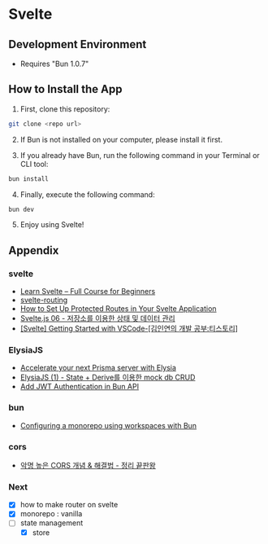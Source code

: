 # Svelte

## Development Environment

- Requires "Bun 1.0.7"

## How to Install the App

1. First, clone this repository:

```bash
git clone <repo url>
```

2. If Bun is not installed on your computer, please install it first.

3. If you already have Bun, run the following command in your Terminal or CLI tool:

```bash
bun install
```

4. Finally, execute the following command:

```bash
bun dev
```

5. Enjoy using Svelte!

## Appendix

### svelte

- [Learn Svelte – Full Course for Beginners](https://www.youtube.com/watch?v=UGBJHYpHPvA&list=LL&index=1&t=19015s)
- [svelte-routing](https://github.com/EmilTholin/svelte-routing)
- [How to Set Up Protected Routes in Your Svelte Application](https://webtips.dev/how-to-set-up-protected-routes-in-your-svelte-application)
- [Svelte.js 06 - 저장소를 이용한 상태 및 데이터 관리](https://younggeun0.dev/post/fddb8ec2-8ca9-46bc-a588-06234c3d1826)
- [[Svelte] Getting Started with VSCode-[김인연의 개발 공부:티스토리]](https://hdevstudy.tistory.com/201)

### ElysiaJS

- [Accelerate your next Prisma server with Elysia](https://elysiajs.com/blog/with-prisma.html)
- [ElysiaJS (1) - State + Derive를 이용한 mock db CRUD](https://velog.io/@ehrbs2021/ElysiaJS-1-CRUD)
- [Add JWT Authentication in Bun API](https://dev.to/harshmangalam/add-jwt-authentication-in-bun-api-488d)

### bun

- [Configuring a monorepo using workspaces with Bun](https://bun.sh/guides/install/workspaces)

### cors

- [악명 높은 CORS 개념 & 해결법 - 정리 끝판왕 ](https://inpa.tistory.com/entry/WEB-%F0%9F%93%9A-CORS-%F0%9F%92%AF-%EC%A0%95%EB%A6%AC-%ED%95%B4%EA%B2%B0-%EB%B0%A9%EB%B2%95-%F0%9F%91%8F)

### Next

- [x] how to make router on svelte
- [x] monorepo : vanilla
- [ ] state management
  - [x] store
